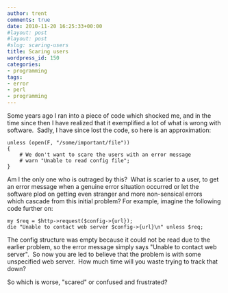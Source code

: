 ```yaml
---
author: trent
comments: true
date: 2010-11-20 16:25:33+00:00
#layout: post
#layout: post
#slug: scaring-users
title: Scaring users
wordpress_id: 150
categories:
- programming
tags:
- error
- perl
- programming
---
```


Some years ago I ran into a piece of code which shocked me, and in the time since then I have realized that it exemplified a lot of what is wrong with software.  Sadly, I have since lost the code, so here is an approximation:

    
    unless (open(F, "/some/important/file"))
    {
        # We don't want to scare the users with an error message
        # warn "Unable to read config file";
    }


Am I the only one who is outraged by this?  What is scarier to a user, to get an error message when a genuine error situation occurred or let the software plod on getting even stranger and more non-sensical errors which cascade from this initial problem? For example, imagine the following code further on:

    
    
    my $req = $http->request($config->{url});
    die "Unable to contact web server $config->{url}\n" unless $req;
    


The config structure was empty because it could not be read due to the earlier problem, so the error message simply says "Unable to contact web server".  So now you are led to believe that the problem is with some unspecified web server.  How much time will you waste trying to track that down?

So which is worse, "scared" or confused and frustrated?
